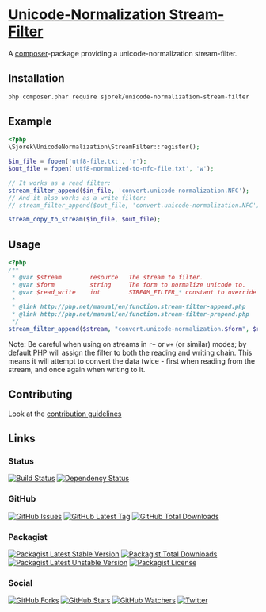 # [Unicode-Normalization Stream-Filter](https://sjorek.github.io/unicode-normalization-stream-filter/)

A [composer](http://getcomposer.org)-package providing a unicode-normalization stream-filter.


## Installation

```bash
php composer.phar require sjorek/unicode-normalization-stream-filter
```


## Example

```php
<?php
\Sjorek\UnicodeNormalization\StreamFilter::register();

$in_file = fopen('utf8-file.txt', 'r');
$out_file = fopen('utf8-normalized-to-nfc-file.txt', 'w');

// It works as a read filter:
stream_filter_append($in_file, 'convert.unicode-normalization.NFC');
// And it also works as a write filter:
// stream_filter_append($out_file, 'convert.unicode-normalization.NFC');

stream_copy_to_stream($in_file, $out_file);
```


## Usage

```php
<?php
/**
 * @var $stream        resource   The stream to filter.
 * @var $form          string     The form to normalize unicode to.
 * @var $read_write    int        STREAM_FILTER_* constant to override the filter injection point
 *
 * @link http://php.net/manual/en/function.stream-filter-append.php
 * @link http://php.net/manual/en/function.stream-filter-prepend.php
 */
stream_filter_append($stream, "convert.unicode-normalization.$form", $read_write);
```

Note: Be careful when using on streams in `r+` or `w+` (or similar) modes; by default PHP will assign the
filter to both the reading and writing chain. This means it will attempt to convert the data twice - first when
reading from the stream, and once again when writing to it.


## Contributing

Look at the [contribution guidelines](CONTRIBUTING.md)

## Links

### Status

[![Build Status](https://img.shields.io/travis/sjorek/unicode-normalization-stream-filter.svg)](https://travis-ci.org/sjorek/unicode-normalization-stream-filter)
[![Dependency Status](https://img.shields.io/gemnasium/sjorek/unicode-normalization-stream-filter.svg)](https://gemnasium.com/github.com/sjorek/unicode-normalization-stream-filter)


### GitHub

[![GitHub Issues](https://img.shields.io/github/issues/sjorek/unicode-normalization-stream-filter.svg)](https://github.com/sjorek/unicode-normalization-stream-filter/issues)
[![GitHub Latest Tag](https://img.shields.io/github/tag/sjorek/unicode-normalization-stream-filter.svg)](https://github.com/sjorek/unicode-normalization-stream-filter/tags)
[![GitHub Total Downloads](https://img.shields.io/github/downloads/sjorek/unicode-normalization-stream-filter/total.svg)](https://github.com/sjorek/unicode-normalization-stream-filter/releases)


### Packagist

[![Packagist Latest Stable Version](https://poser.pugx.org/sjorek/unicode-normalization-stream-filter/version)](https://packagist.org/packages/sjorek/unicode-normalization-stream-filter)
[![Packagist Total Downloads](https://poser.pugx.org/sjorek/unicode-normalization-stream-filter/downloads)](https://packagist.org/packages/sjorek/unicode-normalization-stream-filter)
[![Packagist Latest Unstable Version](https://poser.pugx.org/sjorek/unicode-normalization-stream-filter/v/unstable)](//packagist.org/packages/sjorek/unicode-normalization-stream-filter)
[![Packagist License](https://poser.pugx.org/sjorek/unicode-normalization-stream-filter/license)](https://packagist.org/packages/sjorek/unicode-normalization-stream-filter)


### Social

[![GitHub Forks](https://img.shields.io/github/forks/sjorek/unicode-normalization-stream-filter.svg?style=social)](https://github.com/sjorek/unicode-normalization-stream-filter/network)
[![GitHub Stars](https://img.shields.io/github/stars/sjorek/unicode-normalization-stream-filter.svg?style=social)](https://github.com/sjorek/unicode-normalization-stream-filter/stargazers)
[![GitHub Watchers](https://img.shields.io/github/watchers/sjorek/unicode-normalization-stream-filter.svg?style=social)](https://github.com/sjorek/unicode-normalization-stream-filter/watchers)
[![Twitter](https://img.shields.io/twitter/url/https/github.com/sjorek/unicode-normalization-stream-filter.svg?style=social)](https://twitter.com/intent/tweet?url=https%3A%2F%2Fsjorek.github.io%2Funicode-normalization-stream-filter%2F)

